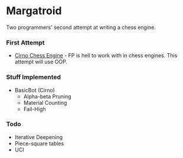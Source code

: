 
# Margatroid
Two programmers' second attempt at writing a chess engine.

### First Attempt
  - [Cirno Chess Engine](<https://github.com/DoormatIka/cirno-chess-engine>) - FP is hell to work with in chess engines. This attempt will use OOP.

### Stuff Implemented
  - BasicBot (Cirno)
    - Alpha-beta Pruning
    - Material Counting
    - Fail-High

### Todo
  - Iterative Deepening
  - Piece-square tables
  - UCI
